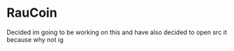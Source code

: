 # RauCoin

Decided im going to be working on this and have also decided to open src it because why not ig

